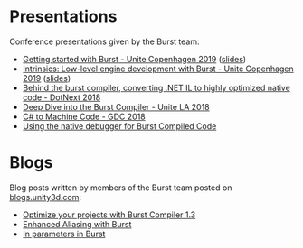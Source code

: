 # Presentations

Conference presentations given by the Burst team:

* [Getting started with Burst - Unite Copenhagen 2019](https://www.youtube.com/watch?v=Tzn-nX9hK1o) ([slides](https://docs.google.com/presentation/d/1id50G18EnRroQaq1apIDU9MrcxhaSihhqPoQrmn1mBg))
* [Intrinsics: Low-level engine development with Burst - Unite Copenhagen 2019](https://www.youtube.com/watch?v=BpwvXkoFcp8) ([slides](https://www.slideshare.net/unity3d/intrinsics-lowlevel-engine-development-with-burst))
* [Behind the burst compiler, converting .NET IL to highly optimized native code - DotNext 2018](https://www.youtube.com/watch?v=LKpyaVrby04)
* [Deep Dive into the Burst Compiler - Unite LA 2018](https://www.youtube.com/watch?v=QkM6zEGFhDY)
* [C# to Machine Code - GDC 2018](https://www.youtube.com/watch?v=NF6kcNS6U80)
* [Using the native debugger for Burst Compiled Code](https://www.youtube.com/watch?v=nou6AIHKJz0)

# Blogs

Blog posts written by members of the Burst team posted on [blogs.unity3d.com](http://blogs.unity3d.com):

* [Optimize your projects with Burst Compiler 1.3](https://blogs.unity3d.com/2020/05/27/optimize-your-projects-with-burst-compiler-1-3/)
* [Enhanced Aliasing with Burst](https://blogs.unity3d.com/2020/09/07/enhanced-aliasing-with-burst/)
* [In parameters in Burst](https://blogs.unity3d.com/2020/11/25/in-parameters-in-burst/)
